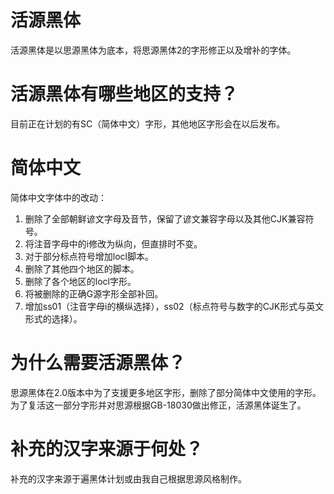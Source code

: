 # 活源黑体
活源黑体是以思源黑体为底本，将思源黑体2的字形修正以及增补的字体。
# 活源黑体有哪些地区的支持？
目前正在计划的有SC（简体中文）字形，其他地区字形会在以后发布。
# 简体中文
简体中文字体中的改动：

1. 删除了全部朝鲜谚文字母及音节，保留了谚文兼容字母以及其他CJK兼容符号。
2. 将注音字母中的i修改为纵向，但直排时不变。
3. 对于部分标点符号增加locl脚本。
4. 删除了其他四个地区的脚本。
5. 删除了各个地区的locl字形。
6. 将被删除的正确G源字形全部补回。
7. 增加ss01（注音字母i的横纵选择），ss02（标点符号与数字的CJK形式与英文形式的选择）。

# 为什么需要活源黑体？
思源黑体在2.0版本中为了支援更多地区字形，删除了部分简体中文使用的字形。为了复活这一部分字形并对思源根据GB-18030做出修正，活源黑体诞生了。
# 补充的汉字来源于何处？
补充的汉字来源于遍黑体计划或由我自己根据思源风格制作。
